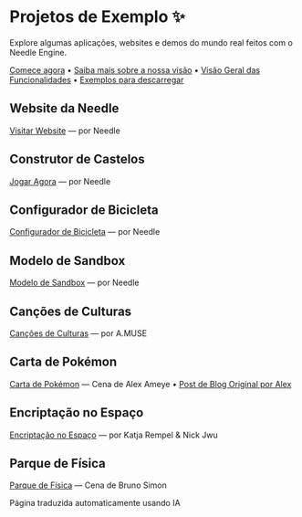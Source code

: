 # Projetos de Exemplo ✨

Explore algumas aplicações, websites e demos do mundo real feitos com o Needle Engine.

<p align="left">
<a href="./getting-started/">Comece agora</a> • <a href="./vision">Saiba mais sobre a nossa visão</a> • <a href="https://fwd.needle.tools/needle-engine/docs/features-overview">Visão Geral das Funcionalidades</a> • <a href="https://docs.needle.tools/samples?utm_source=needle_docs">Exemplos para descarregar</a>
</p>


## Website da Needle
<a href="https://needle.tools?utm_source=needle_docs" target="_blank">Visitar Website</a> — por Needle

<video-embed src="https://user-images.githubusercontent.com/5083203/186126996-27b45c5f-f3b9-40f7-b8c7-6ecba1d25a6e.mp4"/>


## Construtor de Castelos
[Jogar Agora](https://castle.needle.tools) — por Needle

<video-embed src="https://user-images.githubusercontent.com/5083203/186145731-705cfec2-1779-4a0b-97d9-95f3edaaf2d0.mp4"/>




## Configurador de Bicicleta
[Configurador de Bicicleta](https://bike.needle.tools) — por Needle

<video-embed src="https://user-images.githubusercontent.com/5083203/186146814-52fb05c7-a073-4efa-a226-47a9c1835413.mp4"/>


## Modelo de Sandbox
[Modelo de Sandbox](https://fwd.needle.tools/needle-engine/glitch-starter) — por Needle

<video-embed src="https://user-images.githubusercontent.com/5083203/186149117-ca7cf22f-dc7d-4c74-86d4-d78fe53a208c.mp4"/>


## Canções de Culturas
[Canções de Culturas](https://fwd.needle.tools/needle-engine/projects/songs-of-cultures) — por A.MUSE

<video-embed src="https://user-images.githubusercontent.com/5083203/186147814-159a33f9-f1a6-47d4-804f-5f8f5a63125d.mp4"/>

## Carta de Pokémon
[Carta de Pokémon](https://fwd.needle.tools/needle-engine/projects/pokemon-card) — Cena de Alex Ameye • [Post de Blog Original por Alex](https://alexanderameye.github.io/notes/holographic-card-shader/)

<video-embed src="https://user-images.githubusercontent.com/5083203/186149736-49a697b3-4282-4b71-ab13-a6b176955c13.mp4"/>


## Encriptação no Espaço
[Encriptação no Espaço](https://fwd.needle.tools/needle-engine/projects/encryption) — por Katja Rempel & Nick Jwu

<video-embed src="https://user-images.githubusercontent.com/5083203/186151157-0c0a7d05-ad42-44be-b553-8d4cd48cbb81.mp4"/>

## Parque de Física
[Parque de Física](https://bruno-simon-20k-needle.glitch.me/) — Cena de Bruno Simon

<video-embed src="https://user-images.githubusercontent.com/5083203/186149536-987ee796-3fe0-42bc-bd80-4c25aaf174aa.mp4"/>


Página traduzida automaticamente usando IA